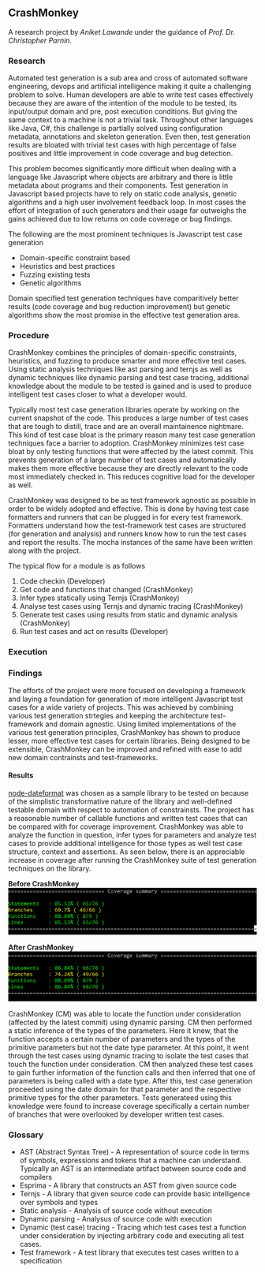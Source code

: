 ## CrashMonkey
A research project by *Aniket Lawande* under the guidance of *Prof. Dr. Christopher Parnin*.

### Research
Automated test generation is a sub area and cross of automated software engineering, devops and artificial intelligence making it quite a challenging problem to solve. Human developers are able to write test cases effectively because they are aware of the intention of the module to be tested, its input/output domain and pre, post execution conditions. But giving the same context to a machine is not a trivial task. Throughout other languages like Java, C#, this challenge is partially solved using configuration metadata, annotations and skeleton generation. Even then, test generation results are bloated with trivial test cases with high percentage of false positives and little improvement in code coverage and bug detection.

This problem becomes significantly more difficult when dealing with a language like Javascript where objects are arbitrary and there is little metadata about programs and their components. Test generation in Javascript based projects have to rely on static code analysis, genetic algorithms and a high user involvement feedback loop. In most cases the effort of integration of such generators and their usage far outweighs the gains achieved due to low returns on code coverage or bug findings. 

The following are the most prominent techniques is Javascript test case generation
* Domain-specific constraint based
* Heuristics and best practices
* Fuzzing existing tests
* Genetic algorithms

Domain specified test generation techniques have comparitively better results (code coverage and bug reduction improvement) but genetic algorithms show the most promise in the effective test generation area.

### Procedure
CrashMonkey combines the principles of domain-specific constraints, heuristics, and fuzzing to produce smarter and more effective test cases. Using static analysis techniques like ast parsing and ternjs as well as dynamic techniques like dynamic parsing and test case tracing, additional knowledge about the module to be tested is gained and is used to produce intelligent test cases closer to what a developer would.

Typically most test case generation libraries operate by working on the current snapshot of the code. This produces a large number of test cases that are tough to distill, trace and are an overall maintainence nightmare. This kind of test case bloat is the primary reason many test case generation techniques face a barrier to adoption. CrashMonkey minimizes test case bloat by only testing functions that were affected by the latest commit. This prevents generation of a large number of test cases and automatically makes them more effective because they are directly relevant to the code most immediately checked in. This reduces cognitive load for the developer as well.

CrashMonkey was designed to be as test framework agnostic as possible in order to be widely adopted and effective. This is done by having test case formatters and runners that can be plugged in for every test framework. Formatters understand how the test-framework test cases are structured (for generation and analysis) and runners know how to run the test cases and report the results. The mocha instances of the same have been written along with the project. 

The typical flow for a module is as follows  
1. Code checkin (Developer)  
2. Get code and functions that changed (CrashMonkey)  
3. Infer types statically using Ternjs (CrashMonkey)  
4. Analyse test cases using Ternjs and dynamic tracing (CrashMonkey)  
5. Generate test cases using results from static and dynamic analysis (CrashMonkey)  
6. Run test cases and act on results (Developer)

### Execution

### Findings
The efforts of the project were more focused on developing a framework and laying a foundation for generation of more intelligent Javascript test cases for a wide variety of projects. This was achieved by combining various test generation strtegies and keeping the architecture test-framework and domain agnostic. Using limited implementations of the various test generation principles, CrashMonkey has shown to produce lesser, more effective test cases for certain libraries. Being designed to be extensible, CrashMonkey can be improved and refined with ease to add new domain contrainsts and test-frameworks.

#### Results
[node-dateformat](https://github.com/felixge/node-dateformat) was chosen as a sample library to be tested on because of the simplistic transformative nature of the library and well-defined testable domain with respect to automation of constrainsts. The project has a reasonable number of callable functions and written test cases that can be compared with for coverage improvement. 
CrashMonkey was able to analyze the function in question, infer types for parameters and analyze test cases to provide additional intelligence for those types as well test case structure, context and assertions. As seen below, there is an appreciable increase in coverage after running the CrashMonkey suite of test generation techniques on the library.

**Before CrashMonkey**  
![](./Coverage1.png)  

**After CrashMonkey**  
![](./Coverage2.png)

CrashMonkey (CM) was able to locate the function under consideration (affected by the latest commit) using dynamic parsing. CM then performed a static inference of the types of the parameters. Here it knew, that the function accepts a certain number of parameters and the types of the primitive parameters but not the date type parameter. At this point, it went through the test cases using dynamic tracing to isolate the test cases that touch the function under consideration. CM then analyzed these test cases to gain further information of the function calls and then inferred that one of parameters is being called with a date type. After this, test case generation proceeded using the date domain for that parameter and the respective primitive types for the other parameters. Tests generateed using this knowledge were found to increase coverage specifically a certain number of branches that were overlooked by developer written test cases.

### Glossary
* AST (Abstract Syntax Tree) - A representation of source code in terms of symbols, expressions and tokens that a machine can understand. Typically an AST is an intermediate artifact between source code and compilers
* Esprima - A library that constructs an AST from given source code
* Ternjs - A library that given source code can provide basic intelligence over symbols and types
* Static analysis - Analysis of source code without execution
* Dynamic parsing - Analysus of source code with execution
* Dynamic (test case) tracing - Tracing which test cases test a function under consideration by injecting arbitrary code and executing all test cases.
* Test framework - A test library that executes test cases written to a specification
